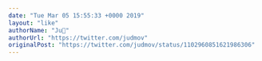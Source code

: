 ```yaml
---
date: "Tue Mar 05 15:55:33 +0000 2019"
layout: "like"
authorName: "Ju🌻"
authorUrl: "https://twitter.com/judmov"
originalPost: "https://twitter.com/judmov/status/1102960851621986306"
---
```

